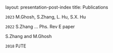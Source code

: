 layout: presentation-post-index
title: Publications

`2023`
M.Ghosh, S.Zhang, L. Hu, S.X. Hu

`2022`
S.Zhang ... Phs. Rev E paper

S.Zhang and M.Ghosh

`2018`
PJTE
